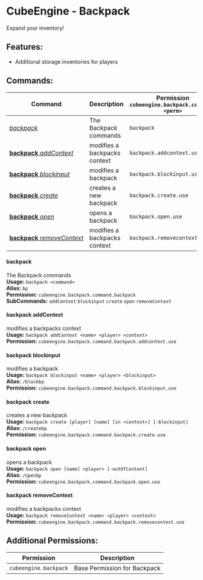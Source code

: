 # CubeEngine - Backpack
Expand your inventory!

## Features:
 - Additional storage inventories for players

## Commands:

| Command | Description | Permission<br>`cubeengine.backpack.command.<perm>` |
| --- | --- | --- |
| [*backpack*](#backpack) | The Backpack commands | `backpack` |
| [**backpack**&nbsp;*addContext*](#backpack&nbsp;addcontext) | modifies a backpacks context | `backpack.addcontext.use` |
| [**backpack**&nbsp;*blockinput*](#backpack&nbsp;blockinput) | modifies a backpack | `backpack.blockinput.use` |
| [**backpack**&nbsp;*create*](#backpack&nbsp;create) | creates a new backpack | `backpack.create.use` |
| [**backpack**&nbsp;*open*](#backpack&nbsp;open) | opens a backpack | `backpack.open.use` |
| [**backpack**&nbsp;*removeContext*](#backpack&nbsp;removecontext) | modifies a backpacks context | `backpack.removecontext.use` |

#### backpack  
The Backpack commands  
**Usage:** `backpack <command>`  
**Alias:** `bp`  
**Permission:** `cubeengine.backpack.command.backpack`  
**SubCommands:** `addContext` `blockinput` `create` `open` `removeContext`  

#### backpack&nbsp;addContext  
modifies a backpacks context  
**Usage:** `backpack addContext <name> <player> <context>`  
**Permission:** `cubeengine.backpack.command.backpack.addcontext.use`  
  

#### backpack&nbsp;blockinput  
modifies a backpack  
**Usage:** `backpack blockinput <name> <player> <blockinput>`  
**Alias:** `/blockbp`  
**Permission:** `cubeengine.backpack.command.backpack.blockinput.use`  
  

#### backpack&nbsp;create  
creates a new backpack  
**Usage:** `backpack create [player] [name] [in <context>] [-blockinput]`  
**Alias:** `/createbp`  
**Permission:** `cubeengine.backpack.command.backpack.create.use`  
  

#### backpack&nbsp;open  
opens a backpack  
**Usage:** `backpack open [name] <player> [-outOfContext]`  
**Alias:** `/openbp`  
**Permission:** `cubeengine.backpack.command.backpack.open.use`  
  

#### backpack&nbsp;removeContext  
modifies a backpacks context  
**Usage:** `backpack removeContext <name> <player> <context>`  
**Permission:** `cubeengine.backpack.command.backpack.removecontext.use`  
  

## Additional Permissions:

| Permission | Description |
| --- | --- |
| `cubeengine.backpack` | Base Permission for Backpack |